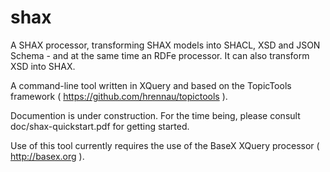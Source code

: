 # shax
A SHAX processor, transforming SHAX models into SHACL, XSD and JSON Schema - and at the same time an RDFe processor. It can also transform XSD into SHAX.

A command-line tool written in XQuery and based on the TopicTools framework ( https://github.com/hrennau/topictools ).

Documention is under construction. For the time being, please consult doc/shax-quickstart.pdf for getting started.

Use of this tool currently requires the use of the BaseX XQuery processor ( http://basex.org ).
